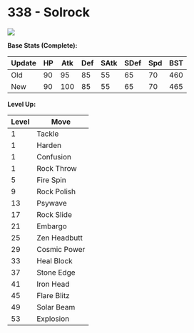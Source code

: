 # 338 - Solrock
![][338]

**Base Stats (Complete):**

Update | HP | Atk | Def | SAtk | SDef | Spd | BST
---    | ---| --- | --- | ---  | ---  | --- | ---
Old    | 90 |  95 |  85 |  55  |  65  |  70  |  460
New    | 90 |  100 |  85 |  55  |  65  |  70  |  465

**Level Up:**

Level | Move
---   | ---
  1   | Tackle
  1   | Harden
  1   | Confusion
  1   | Rock Throw
  5   | Fire Spin
  9   | Rock Polish
 13   | Psywave
 17   | Rock Slide
 21   | Embargo
 25   | Zen Headbutt
 29   | Cosmic Power
 33   | Heal Block
 37   | Stone Edge
 41   | Iron Head
 45   | Flare Blitz
 49   | Solar Beam
 53   | Explosion



[338]: /img/pokemon/338.png
